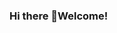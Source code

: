 ### Hi there 👋Welcome!

<!--
**WHPHx/WHPHx** is a ✨ _special_ ✨ repository because its `README.md` (this file) appears on your GitHub profile.

Here are some ideas to get you started:                  

- 🔭 I’m currently working on ...
- 🌱 I’m currently learning ...
- 👯 I’m looking to collaborate on ...
- 🤔 I’m looking for help with ...
- 💬 Ask me about ...
- 📫 How to reach me: ...
- 😄 Pronouns: ...
- ⚡ Fun fact: ...
-->
